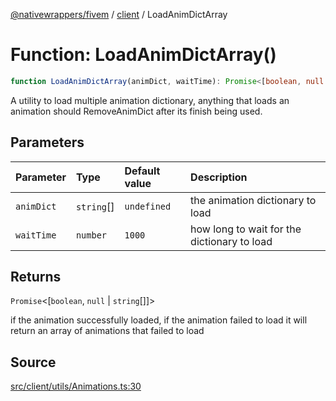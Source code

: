 [@nativewrappers/fivem](../../README.md) / [client](../README.md) / LoadAnimDictArray

# Function: LoadAnimDictArray()

```ts
function LoadAnimDictArray(animDict, waitTime): Promise<[boolean, null | string[]]>
```

A utility to load multiple animation dictionary, anything that loads an animation should RemoveAnimDict after its finish being used.

## Parameters

| Parameter | Type | Default value | Description |
| :------ | :------ | :------ | :------ |
| `animDict` | `string`[] | `undefined` | the animation dictionary to load |
| `waitTime` | `number` | `1000` | how long to wait for the dictionary to load |

## Returns

`Promise`\<[`boolean`, `null` \| `string`[]]\>

if the animation successfully loaded, if the animation failed to load it will return an array of animations that failed to load

## Source

[src/client/utils/Animations.ts:30](https://github.com/nativewrappers/fivem/blob/dc30be651dd1d99507081f19ee3707fad2d3aa44/src/client/utils/Animations.ts#L30)
